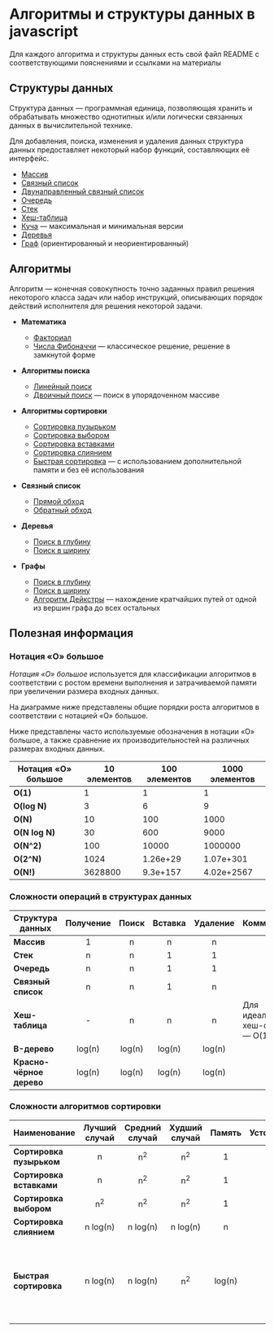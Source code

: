 # Алгоритмы и структуры данных в javascript

Для каждого алгоритма и структуры данных есть свой файл README с соответствующими пояснениями и ссылками на материалы

## Структуры данных

Структура данных — программная единица, позволяющая хранить и обрабатывать множество однотипных и/или логически связанных данных в вычислительной технике. 

Для добавления, поиска, изменения и удаления данных структура данных предоставляет некоторый набор функций, составляющих её интерфейс.

*  [Массив](src/data-structures/array)
*  [Связный список](src/data-structures/linked-list)
*  [Двунаправленный связный список](src/data-structures/doubly-linked-list)
*  [Очередь](src/data-structures/queue)
*  [Стек](src/data-structures/stack)
*  [Хеш-таблица](src/data-structures/hash-table)
*  [Куча](src/data-structures/heap) — максимальная и минимальная версии
*  [Деревья](src/data-structures/tree)
*  [Граф](src/data-structures/graph) (ориентированный и неориентированный)

## Алгоритмы

Алгоритм — конечная совокупность точно заданных правил решения некоторого класса задач или набор инструкций, описывающих порядок действий исполнителя для решения некоторой задачи.

* **Математика**
  *  [Факториал](src/algorithms/math/factorial)
  *  [Числа Фибоначчи](src/algorithms/math/fibonacci) — классическое решение, решение в замкнутой форме


* **Алгоритмы поиска**
  *  [Линейный поиск](src/algorithms/search/linear-search)
  *  [Двоичный поиск](src/algorithms/search/binary-search) — поиск в упорядоченном массиве


* **Алгоритмы сортировки**
  *  [Сортировка пузырьком](src/algorithms/sorting/bubble-sort)
  *  [Сортировка выбором](src/algorithms/sorting/selection-sort)
  *  [Сортировка вставками](src/algorithms/sorting/insertion-sort)
  *  [Сортировка слиянием](src/algorithms/sorting/merge-sort)
  *  [Быстрая сортировка](src/algorithms/sorting/quick-sort) — с использованием дополнительной памяти и без её использования


* **Связный список**
  *  [Прямой обход](src/algorithms/linked-list/traversal)
  *  [Обратный обход](src/algorithms/linked-list/reverse-traversal)


* **Деревья**
  *  [Поиск в глубину](src/algorithms/tree/depth-first-search)
  *  [Поиск в ширину](src/algorithms/tree/breadth-first-search)


* **Графы**
  *  [Поиск в глубину](src/algorithms/graph/depth-first-search)
  *  [Поиск в ширину](src/algorithms/graph/breadth-first-search)
  *  [Алгоритм Дейкстры](src/algorithms/graph/dijkstra) — нахождение кратчайших путей от одной из вершин графа до всех остальных


## Полезная информация

### Нотация «О» большое

*Нотация «О» большое* используется для классификации алгоритмов в соответствии с ростом времени выполнения и затрачиваемой памяти при увеличении размера входных данных.

На диаграмме ниже представлены общие порядки роста алгоритмов в соответствии с нотацией «О» большое.

Ниже представлены часто используемые обозначения в нотации «О» большое, а также сравнение их производительностей на различных размерах входных данных.

| Нотация «О» большое | 10 элементов | 100 элементов | 1000 элементов |
| ------------------- | ------------ | ------------- | -------------- |
| **O(1)**            | 1            | 1             | 1              |
| **O(log N)**        | 3            | 6             | 9              |
| **O(N)**            | 10           | 100           | 1000           |
| **O(N log N)**      | 30           | 600           | 9000           |
| **O(N^2)**          | 100          | 10000         | 1000000        |
| **O(2^N)**          | 1024         | 1.26e+29      | 1.07e+301      |
| **O(N!)**           | 3628800      | 9.3e+157      | 4.02e+2567     |

### Сложности операций в структурах данных

| Структура данных           | Получение | Поиск     | Вставка   | Удаление  | Комментарии |
| -------------------------- | :-------: | :-------: | :-------: | :-------: | :---------- |
| **Массив**                 | 1         | n         | n         | n         |             |
| **Стек**                   | n         | n         | 1         | 1         |             |
| **Очередь**                | n         | n         | 1         | 1         |             |
| **Связный список**         | n         | n         | 1         | n         |             |
| **Хеш-таблица**            | -         | n         | n         | n         | Для идеальной хеш-функции — O(1) |
| **B-дерево**               | log(n)    | log(n)    | log(n)    | log(n)    |           |
| **Красно-чёрное дерево**   | log(n)    | log(n)    | log(n)    | log(n)    |           |

### Сложности алгоритмов сортировки

| Наименование               | Лучший случай | Средний случай | Худший случай | Память | Устойчивость | Комментарии |
| -------------------------- | :-----------: | :------------: | :-----------: | :----: | :----------: | :---------- |
| **Сортировка пузырьком**   | n             | n<sup>2</sup>  | n<sup>2</sup> | 1      | Да           |             |
| **Сортировка вставками**   | n             | n<sup>2</sup>  | n<sup>2</sup> | 1      | Да           |             |
| **Сортировка выбором**     | n<sup>2</sup> | n<sup>2</sup>  | n<sup>2</sup> | 1      | Нет          |             |
| **Сортировка слиянием**    | n&nbsp;log(n) | n&nbsp;log(n)  | n&nbsp;log(n) | n      | Да           |             |
| **Быстрая сортировка**     | n&nbsp;log(n) | n&nbsp;log(n)  | n<sup>2</sup> | log(n) | Нет          | Быстрая сортировка обычно выполняется с использованием O(log(n)) дополнительной памяти |